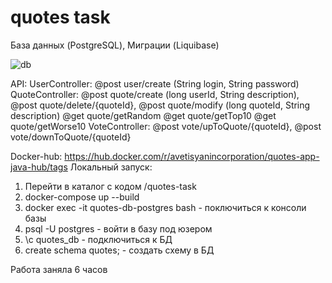 # quotes task

База данных (PostgreSQL), Миграции (Liquibase)

![db](https://user-images.githubusercontent.com/29467133/217855795-acc435fe-70f4-4320-99c0-a7fd0f0284a1.PNG)

API:
UserController:  @post user/create (String login, String password)
QuoteController: @post quote/create (long userId, String description),
                 @post quote/delete/{quoteId},
                 @post quote/modify (long quoteId, String description)
                 @get quote/getRandom
                 @get quote/getTop10
                 @get quote/getWorse10
VoteController:  @post vote/upToQuote/{quoteId},
                 @post vote/downToQuote/{quoteId}
               
Docker-hub: https://hub.docker.com/r/avetisyanincorporation/quotes-app-java-hub/tags
Локальный запуск:
1) Перейти в каталог с кодом /quotes-task
2) docker-compose up --build
3) docker exec -it quotes-db-postgres bash - поключиться к консоли базы
4) psql -U postgres                        - войти в базу под юзером
5) \c quotes_db                            - подключиться к БД
6) create schema quotes;                   - создать схему в БД

Работа заняла 6 часов
